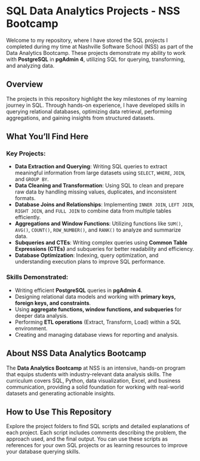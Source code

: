 # SQL Data Analytics Projects - NSS Bootcamp  

Welcome to my repository, where I have stored the SQL projects I completed during my time at Nashville Software School (NSS) as part of the Data Analytics Bootcamp. These projects demonstrate my ability to work with **PostgreSQL** in **pgAdmin 4**, utilizing SQL for querying, transforming, and analyzing data.  

## Overview  

The projects in this repository highlight the key milestones of my learning journey in SQL. Through hands-on experience, I have developed skills in querying relational databases, optimizing data retrieval, performing aggregations, and gaining insights from structured datasets.  

## What You’ll Find Here  

### Key Projects:  
- **Data Extraction and Querying**: Writing SQL queries to extract meaningful information from large datasets using `SELECT`, `WHERE`, `JOIN`, and `GROUP BY`.  
- **Data Cleaning and Transformation**: Using SQL to clean and prepare raw data by handling missing values, duplicates, and inconsistent formats.  
- **Database Joins and Relationships**: Implementing `INNER JOIN`, `LEFT JOIN`, `RIGHT JOIN`, and `FULL JOIN` to combine data from multiple tables efficiently.  
- **Aggregations and Window Functions**: Utilizing functions like `SUM()`, `AVG()`, `COUNT()`, `ROW_NUMBER()`, and `RANK()` to analyze and summarize data.  
- **Subqueries and CTEs**: Writing complex queries using **Common Table Expressions (CTEs)** and subqueries for better readability and efficiency.  
- **Database Optimization**: Indexing, query optimization, and understanding execution plans to improve SQL performance.  

### Skills Demonstrated:  
- Writing efficient **PostgreSQL** queries in **pgAdmin 4**.  
- Designing relational data models and working with **primary keys, foreign keys, and constraints**.  
- Using **aggregate functions, window functions, and subqueries** for deeper data analysis.  
- Performing **ETL operations** (Extract, Transform, Load) within a SQL environment.  
- Creating and managing database views for reporting and analysis.  

## About NSS Data Analytics Bootcamp  

The **Data Analytics Bootcamp** at NSS is an intensive, hands-on program that equips students with industry-relevant data analysis skills. The curriculum covers SQL, Python, data visualization, Excel, and business communication, providing a solid foundation for working with real-world datasets and generating actionable insights.  

## How to Use This Repository  

Explore the project folders to find SQL scripts and detailed explanations of each project. Each script includes comments describing the problem, the approach used, and the final output. You can use these scripts as references for your own SQL projects or as learning resources to improve your database querying skills.  
